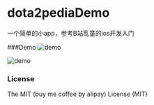 # dota2pediaDemo
一个简单的小app，参考B站乱童的ios开发入门

###Demo
![demo](./demos/demo.tiff)

![demo](./demos/demo1.tiff)

### License

The MIT (buy me coffee by alipay) License (MIT)
